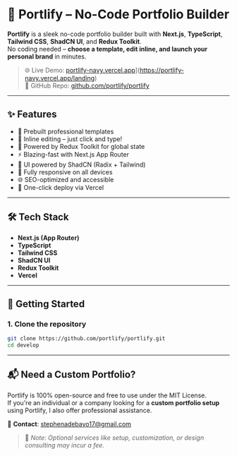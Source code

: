 <!-- @format -->

# 🚀 Portlify – No-Code Portfolio Builder

**Portlify** is a sleek no-code portfolio builder built with **Next.js**, **TypeScript**, **Tailwind CSS**, **ShadCN UI**, and **Redux Toolkit**.  
No coding needed – **choose a template, edit inline, and launch your personal brand** in minutes.

> 🌐 Live Demo: [portlify-navy.vercel.app](https://portlify-navy.vercel.app/)](https://portlify-navy.vercel.app/landing)  
> 🧠 GitHub Repo: [github.com/portlify/portlify](https://github.com/portlify/portlify)

---

## ✨ Features

- 🎨 Prebuilt professional templates
- 📝 Inline editing – just click and type!
- 🧠 Powered by Redux Toolkit for global state
- ⚡ Blazing-fast with Next.js App Router
- 🧩 UI powered by ShadCN (Radix + Tailwind)
- 📱 Fully responsive on all devices
- 🌐 SEO-optimized and accessible
- 🚀 One-click deploy via Vercel

---

## 🛠 Tech Stack

- **Next.js (App Router)**
- **TypeScript**
- **Tailwind CSS**
- **ShadCN UI**
- **Redux Toolkit**
- **Vercel**

---

## 🚀 Getting Started

### 1. Clone the repository

```bash
git clone https://github.com/portlify/portlify.git
cd develop
```

---

## 📬 Need a Custom Portfolio?

Portlify is 100% open-source and free to use under the MIT License.  
If you're an individual or a company looking for a **custom portfolio setup** using Portlify, I also offer professional assistance.

📧 **Contact**: [stephenadebayo17@gmail.com](mailto:stephenadebayo17@gmail.com)

> 💼 _Note: Optional services like setup, customization, or design consulting may incur a fee._
